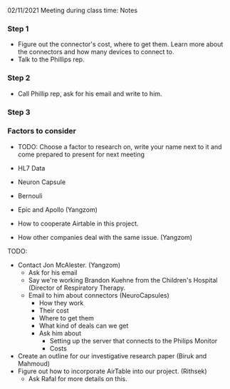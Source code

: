 02/11/2021 Meeting during class time: Notes

### Step 1
* Figure out the connector's cost, where to get them. Learn more about the connectors and how many devices to connect to. 
* Talk to the Phillips rep.

### Step 2
* Call Phillip rep, ask for his email and write to him. 
### Step 3

### Factors to consider

* TODO: Choose a factor to research on, write your name next to it and come prepared to present for next meeting

* HL7 Data
* Neuron Capsule
* Bernouli
* Epic and Apollo (Yangzom)
* How to cooperate Airtable in this project. 
* How other companies deal with the same issue. (Yangzom)


TODO: 
- Contact Jon McAlester. (Yangzom)
	- Ask for his email
	- Say we're working Brandon Kuehne from the Children's Hospital (Director of Respiratory Therapy.
	- Email to him about connectors (NeuroCapsules)
		- How they work
		- Their cost
		- Where to get them
		- What kind of deals can we get
		- Ask him about
			- Setting up the server that connects to the Philips Monitor
			- Costs 
- Create an outline for our investigative research paper (Biruk and Mahmoud)
- Figure out how to incorporate AirTable into our project. (Rithsek)
	- Ask Rafal for more details on this.



